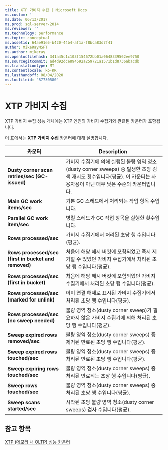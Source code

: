 ```yaml
---
title: XTP 가비지 수집 | Microsoft Docs
ms.custom: ''
ms.date: 06/13/2017
ms.prod: sql-server-2014
ms.reviewer: ''
ms.technology: performance
ms.topic: conceptual
ms.assetid: 64ae91e5-b420-44b4-af1a-f8bca83d7f41
author: MikeRayMSFT
ms.author: mikeray
ms.openlocfilehash: 341a45c1c103f154672bb01a0648339562ee9750
ms.sourcegitcommit: ad4d92dce894592a259721a1571b1d8736abacdb
ms.translationtype: MT
ms.contentlocale: ko-KR
ms.lasthandoff: 08/04/2020
ms.locfileid: "87730580"
---
```

# <a name="xtp-garbage-collection"></a>XTP 가비지 수집
  XTP 가비지 수집 성능 개체에는 XTP 엔진의 가비지 수집기와 관련된 카운터가 포함됩니다.  
  
 이 표에서는 **XTP 가비지 수집** 카운터에 대해 설명합니다.  
  
|카운터|Description|  
|-------------|-----------------|  
|**Dusty corner scan retries/sec (GC-issued)**|가비지 수집기에 의해 실행된 불량 영역 청소(dusty corner sweeps) 중 발생한 초당 검색 재시도 횟수입니다(평균). 이 카운터는 사용자용이 아닌 매우 낮은 수준의 카운터입니다.|  
|**Main GC work items/sec**|기본 GC 스레드에서 처리되는 작업 항목 수입니다.|  
|**Parallel GC work item/sec**|병렬 스레드가 GC 작업 항목을 실행한 횟수입니다.|  
|**Rows processed/sec**|가비지 수집기에서 처리된 초당 행 수입니다(평균).|  
|**Rows processed/sec (first in bucket and removed)**|처음에 해당 해시 버킷에 포함되었고 즉시 제거할 수 있었던 가비지 수집기에서 처리된 초당 행 수입니다(평균).|  
|**Rows processed/sec (first in bucket)**|처음에 해당 해시 버킷에 포함되었던 가비지 수집기에서 처리된 초당 행 수입니다(평균).|  
|**Rows processed/sec (marked for unlink)**|이미 연결 해제로 표시된 가비지 수집기에서 처리된 초당 행 수입니다(평균).|  
|**Rows processed/sec (no sweep needed)**|불량 영역 청소(dusty corner sweep)가 필요하지 않은 가비지 수집기에 의해 처리된 초당 행 수입니다(평균).|  
|**Sweep expired rows removed/sec**|불량 영역 청소(dusty corner sweeps) 중 제거된 만료된 초당 행 수입니다(평균).|  
|**Sweep expired rows touched/sec**|불량 영역 청소(dusty corner sweeps) 중 처리된 만료된 초당 행 수입니다(평균).|  
|**Sweep expiring rows touched/sec**|불량 영역 청소(dusty corner sweeps) 중 처리된 만료되는 초당 행 수입니다(평균).|  
|**Sweep rows touched/sec**|불량 영역 청소(dusty corner sweeps) 중 처리된 초당 행 수입니다(평균).|  
|**Sweep scans started/sec**|시작된 초당 불량 영역 청소(dusty corner sweeps) 검사 수입니다(평균).|  
  
## <a name="see-also"></a>참고 항목  
 [XTP &#40;메모리 내 OLTP&#41; 성능 카운터](../../integration-services/performance/performance-counters.md)  
  
  

